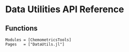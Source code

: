 # Data Utilities API Reference

## Functions

```@autodocs
Modules = [ChemometricsTools]
Pages   = ["DataUtils.jl"]
```
